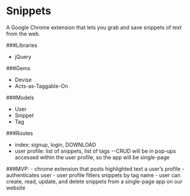 <!-- README at the base of your GitHub repo for people looking at your code. Describe the project, the purpose, and an outline of how to read your repo. -->

Snippets
========

A Google Chrome extension that lets you grab and save snippets of text from the web.

###Libraries
- jQuery

###Gems
- Devise
- Acts-as-Taggable-On

###Models
- User
- Snippet
- Tag

###Routes
- index: signup, login, DOWNLOAD
- user profile: list of snippets, list of tags
--CRUD will be in pop-ups accessed within the user profile, so the app will be single-page

###MVP:
	- chrome extension that posts highlighted text a user’s profile
		- authenticates user
		- user profile filters snippets by tag name
	- user can create, read, update, and delete snippets from a single-page app on our website